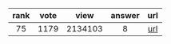 
| rank | vote | view | answer | url |
|:-:|:-:|:-:|:-:|:-:|
|75|1179|2134103|8| [url](http://stackoverflow.com/questions/2835559/parsing-values-from-a-json-file) |
